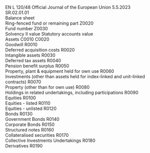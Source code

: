 EN  L 120/48 Official Journal of the European Union 5.5.2023  
SR.02.01.01  
Balance sheet  
Ring-fenced fund or remaining part  Z0020  
Fund number  Z0030  
Solvency II 
value  Statutory 
accounts value  
Assets  C0010  C0020  
Goodwill  R0010  
Deferred acquisition costs  R0020  
Intangible assets  R0030  
Deferred tax assets  R0040  
Pension benefit surplus  R0050  
Property, plant & equipment held for own use  R0060  
Investments (other than assets held for index-linked and unit-linked 
contracts)  R0070  
Property (other than for own use)  R0080  
Holdings in related undertakings, including participations  R0090  
Equities  R0100  
Equities - listed  R0110  
Equities - unlisted  R0120  
Bonds  R0130  
Government Bonds  R0140  
Corporate Bonds  R0150  
Structured notes  R0160  
Collateralised securities  R0170  
Collective Investments Undertakings  R0180  
Derivatives  R0190